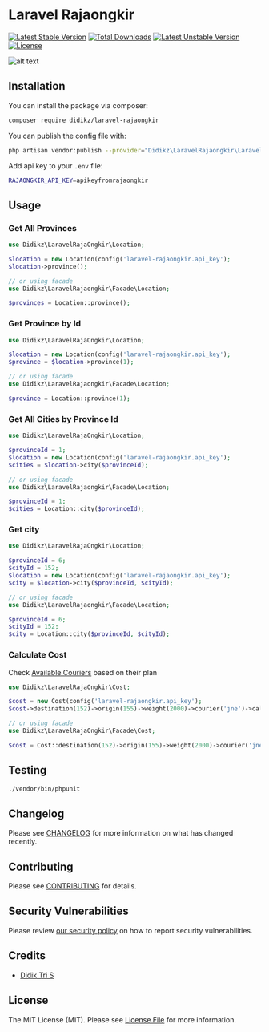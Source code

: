 # Laravel Rajaongkir

[![Latest Stable Version](https://poser.pugx.org/didikz/laravel-rajaongkir/v)](//packagist.org/packages/didikz/laravel-rajaongkir) [![Total Downloads](https://poser.pugx.org/didikz/laravel-rajaongkir/downloads)](//packagist.org/packages/didikz/laravel-rajaongkir) [![Latest Unstable Version](https://poser.pugx.org/didikz/laravel-rajaongkir/v/unstable)](//packagist.org/packages/didikz/laravel-rajaongkir) [![License](https://poser.pugx.org/didikz/laravel-rajaongkir/license)](//packagist.org/packages/didikz/laravel-rajaongkir)

![alt text](https://banners.beyondco.de/Laravel%20Rajaongkir.png?theme=light&packageName=didikz%2Flaravel-rajaongkir&pattern=ticTacToe&style=style_1&description=Rajaongkir+API+simple+wrapper+for+Laravel&md=1&fontSize=100px&images=truck "Laravel RajaOngkir Logo")


## Installation

You can install the package via composer:

```bash
composer require didikz/laravel-rajaongkir
```

You can publish the config file with:
```bash
php artisan vendor:publish --provider="Didikz\LaravelRajaongkir\LaravelRajaongkirServiceProvider" --tag="config"
```

Add api key to your `.env` file:

```bash
RAJAONGKIR_API_KEY=apikeyfromrajaongkir
```

## Usage

### Get All Provinces
``` php
use Didikz\LaravelRajaOngkir\Location;

$location = new Location(config('laravel-rajaongkir.api_key');
$location->province();

// or using facade
use Didikz\LaravelRajaongkir\Facade\Location;

$provinces = Location::province();
```

### Get Province by Id
``` php
use Didikz\LaravelRajaOngkir\Location;

$location = new Location(config('laravel-rajaongkir.api_key');
$province = $location->province(1);

// or using facade
use Didikz\LaravelRajaongkir\Facade\Location;

$province = Location::province(1);
```

### Get All Cities by Province Id
``` php
use Didikz\LaravelRajaOngkir\Location;

$provinceId = 1;
$location = new Location(config('laravel-rajaongkir.api_key');
$cities = $location->city($provinceId);

// or using facade
use Didikz\LaravelRajaongkir\Facade\Location;

$provinceId = 1;
$cities = Location::city($provinceId);
```

### Get city 
``` php
use Didikz\LaravelRajaOngkir\Location;

$provinceId = 6;
$cityId = 152;
$location = new Location(config('laravel-rajaongkir.api_key');
$city = $location->city($provinceId, $cityId);

// or using facade
use Didikz\LaravelRajaongkir\Facade\Location;

$provinceId = 6;
$cityId = 152;
$city = Location::city($provinceId, $cityId);
```

### Calculate Cost

Check [Available Couriers](https://rajaongkir.com/dokumentasi#daftar-kurir) based on their plan

``` php
use Didikz\LaravelRajaOngkir\Cost;

$cost = new Cost(config('laravel-rajaongkir.api_key');
$cost->destination(152)->origin(155)->weight(2000)->courier('jne')->calculate();

// or using facade
use Didikz\LaravelRajaOngkir\Facade\Cost;

$cost = Cost::destination(152)->origin(155)->weight(2000)->courier('jne')->calculate();
```

## Testing

``` bash
./vendor/bin/phpunit
```

## Changelog

Please see [CHANGELOG](CHANGELOG.md) for more information on what has changed recently.

## Contributing

Please see [CONTRIBUTING](.github/CONTRIBUTING.md) for details.

## Security Vulnerabilities

Please review [our security policy](../../security/policy) on how to report security vulnerabilities.

## Credits

- [Didik Tri S](https://github.com/didikz)

## License

The MIT License (MIT). Please see [License File](LICENSE.md) for more information.
